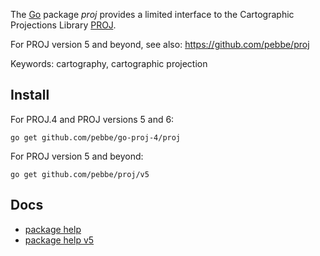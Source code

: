 The [Go](http://golang.org/) package _proj_ provides a limited interface to the Cartographic Projections Library [PROJ](https://proj.org/).

For PROJ version 5 and beyond, see also: https://github.com/pebbe/proj

Keywords: cartography, cartographic projection

## Install

For PROJ.4 and PROJ versions 5 and 6:

    go get github.com/pebbe/go-proj-4/proj

For PROJ version 5 and beyond:

    go get github.com/pebbe/proj/v5


## Docs

 * [package help](http://godoc.org/github.com/pebbe/go-proj-4/proj)
 * [package help v5](http://godoc.org/github.com/pebbe/go-proj-4/proj/v5)
